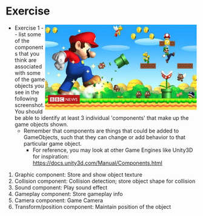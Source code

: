 # Exercise

<img align="right" width="400px" src="./media/mario.jpg">

- Exercise 1 -- list some of the components that you think are associated with some of the game objects you see in the following screenshot. You should be able to identify at least 3 individual 'components' that make up the game objects shown.
  - Remember that components are things that could be added to GameObjects, such that they can change or add behavior to that particular game object.
    -  For reference, you may look at other Game Engines like Unity3D for inspiration: https://docs.unity3d.com/Manual/Components.html



1. Graphic component: Store and show object texture
2. Collision component: Collision detection; store object shape for collision
3. Sound component: Play sound effect
4. Gameplay component: Store gameplay info
5. Camera component: Game Camera
6. Transform/position component: Maintain position of the object
